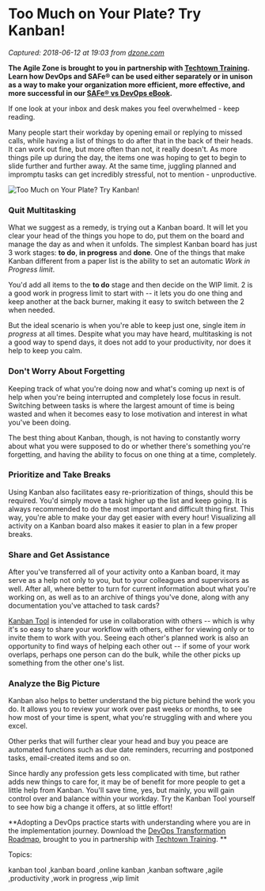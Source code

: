 # Too Much on Your Plate? Try Kanban!

_Captured: 2018-06-12 at 19:03 from [dzone.com](https://dzone.com/articles/too-much-on-your-plate-try-kanban?edition=379258&utm_source=Zone%20Newsletter&utm_medium=email&utm_campaign=agile%202018-06-12)_

**The Agile Zone is brought to you in partnership with [Techtown Training](https://dzone.com/go?i=275424&u=http%3A%2F%2Ftechtowntraining.com%2F%3Futm_source%3Ddzone%26utm_medium%3Dfooter). Learn how DevOps and SAFe® can be used either separately or in unison as a way to make your organization more efficient, more effective, and more successful in our [SAFe® vs DevOps eBook](https://dzone.com/go?i=275424&u=http%3A%2F%2Fpages.aspeinc.com%2FSAFe-vs-DevOps.html%3Futm_source%3Ddzone%26utm_medium%3Dfooter%26utm_campaign%3Dsafe_vs_devops%26utm_content%3Debook).**

If one look at your inbox and desk makes you feel overwhelmed - keep reading.

Many people start their workday by opening email or replying to missed calls, while having a list of things to do after that in the back of their heads. It can work out fine, but more often than not, it really doesn't. As more things pile up during the day, the items one was hoping to get to begin to slide further and further away. At the same time, juggling planned and impromptu tasks can get incredibly stressful, not to mention - unproductive.

![Too Much on Your Plate? Try Kanban!](https://static.kanbantool.com/blog/too-much-on-your-plate-try-kanban.png)

### Quit Multitasking

What we suggest as a remedy, is trying out a Kanban board. It will let you clear your head of the things you hope to do, put them on the board and manage the day as and when it unfolds. The simplest Kanban board has just 3 work stages: **to do**, **in progress** and **done**. One of the things that make Kanban different from a paper list is the ability to set an automatic _Work in Progress limit_.

You'd add all items to the **to do** stage and then decide on the WIP limit. 2 is a good work in progress limit to start with -- it lets you do one thing and keep another at the back burner, making it easy to switch between the 2 when needed.

But the ideal scenario is when you're able to keep just one, single item _in progress_ at all times. Despite what you may have heard, multitasking is not a good way to spend days, it does not add to your productivity, nor does it help to keep you calm.

### Don't Worry About Forgetting

Keeping track of what you're doing now and what's coming up next is of help when you're being interrupted and completely lose focus in result. Switching between tasks is where the largest amount of time is being wasted and when it becomes easy to lose motivation and interest in what you've been doing.

The best thing about Kanban, though, is not having to constantly worry about what you were supposed to do or whether there's something you're forgetting, and having the ability to focus on one thing at a time, completely.

### Prioritize and Take Breaks

Using Kanban also facilitates easy re-prioritization of things, should this be required. You'd simply move a task higher up the list and keep going. It is always recommended to do the most important and difficult thing first. This way, you're able to make your day get easier with every hour! Visualizing all activity on a Kanban board also makes it easier to plan in a few proper breaks.

### Share and Get Assistance

After you've transferred all of your activity onto a Kanban board, it may serve as a help not only to you, but to your colleagues and supervisors as well. After all, where better to turn for current information about what you're working on, as well as to an archive of things you've done, along with any documentation you've attached to task cards?

[Kanban Tool](https://kanbantool.com/) is intended for use in collaboration with others -- which is why it's so easy to share your workflow with others, either for viewing only or to invite them to work with you. Seeing each other's planned work is also an opportunity to find ways of helping each other out -- if some of your work overlaps, perhaps one person can do the bulk, while the other picks up something from the other one's list.

### Analyze the Big Picture

Kanban also helps to better understand the big picture behind the work you do. It allows you to review your work over past weeks or months, to see how most of your time is spent, what you're struggling with and where you excel.

Other perks that will further clear your head and buy you peace are automated functions such as due date reminders, recurring and postponed tasks, email-created items and so on.

Since hardly any profession gets less complicated with time, but rather adds new things to care for, it may be of benefit for more people to get a little help from Kanban. You'll save time, yes, but mainly, you will gain control over and balance within your workday. Try the Kanban Tool yourself to see how big a change it offers, at so little effort!

**Adopting a DevOps practice starts with understanding where you are in the implementation journey. Download the [DevOps Transformation Roadmap](https://dzone.com/go?i=266427&u=http%3A%2F%2Fpages.techtowntraining.com%2FDevOpsRoadmapDzone_DevOpsTransformationRoadmap.html%3Futm_source%3Ddzone%26utm_medium%3Dheader%26utm_campaign%3Ddevops-transformation), brought to you in partnership with [Techtown Training](https://dzone.com/go?i=266427&u=http%3A%2F%2Fwww.techtowntraining.com%2F). **

Topics:

kanban tool ,kanban board ,online kanban ,kanban software ,agile ,productivity ,work in progress ,wip limit
